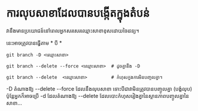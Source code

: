 # ការលុបសាខាដែលបានបង្កើតក្នុងតំបន់

វានឹងមានប្រយោជន៍នៅពេលអ្នកសរសេរឈ្មោះសាខាខុសដោយចៃដន្យ។

នេះអាចត្រូវបានធ្វើតាម * បី *

```
git branch -D <ឈ្មោះសាខា>
```

```
git branch --delete --force <ឈ្មោះសាខា>  # ដូចគ្នានឹង -D
```

```
git branch --delete  <ឈ្មោះសាខា>         # កំហុស​ក្នុង​ការ​មិន​បញ្ចូល​គ្នា។
```

-D តំណាងឱ្យ --delete --force ដែលនឹងលុបសាខា ទោះបីជាវាមិនត្រូវបានបញ្ចូលគ្នា (បង្ខំលុប) ប៉ុន្តែអ្នកក៏អាចប្រើ -d ដែលតំណាងឱ្យ --delete ដែលបោះកំហុសរៀងគ្នានៃស្ថានភាពបញ្ចូលគ្នានៃសាខា...